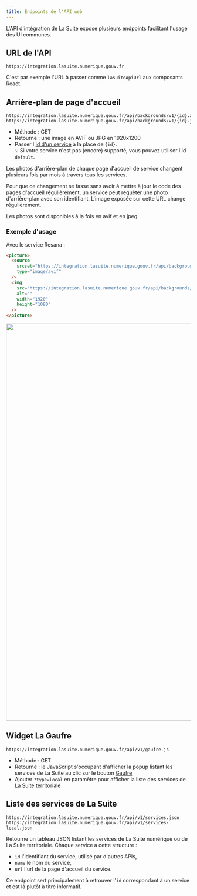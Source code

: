 ```yaml
---
title: Endpoints de l'API web
---
```


L'API d'intégration de La Suite expose plusieurs endpoints facilitant l'usage des UI communes.

## URL de l'API

```
https://integration.lasuite.numerique.gouv.fr
```

C'est par exemple l'URL à passer comme `lasuiteApiUrl` aux composants React.

## Arrière-plan de page d'accueil

```text "{id}" "{avif,jpg}"
https://integration.lasuite.numerique.gouv.fr/api/backgrounds/v1/{id}.avif
https://integration.lasuite.numerique.gouv.fr/api/backgrounds/v1/{id}.jpg
```

- Méthode : GET
- Retourne : une image en AVIF ou JPG en 1920x1200
- Passer l'[id d'un service](#liste-des-services-de-la-suite) à la place de `{id}`.  
  💡 Si votre service n'est pas (encore) supporté, vous pouvez utiliser l'id `default`.

Les photos d'arrière-plan de chaque page d'accueil de service changent plusieurs fois par mois à
travers tous les services.

Pour que ce changement se fasse sans avoir à mettre à jour le code des pages d'accueil
régulièrement, un service peut requêter une photo d'arrière-plan avec son identifiant. L'image
exposée sur cette URL change régulièrement.

Les photos sont disponibles à la fois en avif et en jpeg.

### Exemple d'usage

Avec le service Resana :

```html
<picture>
  <source
    srcset="https://integration.lasuite.numerique.gouv.fr/api/backgrounds/v1/resana.avif"
    type="image/avif"
  />
  <img
    src="https://integration.lasuite.numerique.gouv.fr/api/backgrounds/v1/resana.jpg"
    alt=""
    width="1920"
    height="1080"
  />
</picture>
```

<picture>
  <source
    srcset="https://integration.lasuite.numerique.gouv.fr/api/backgrounds/v1/resana.avif"
    type="image/avif"
  />
  <img
    src="https://integration.lasuite.numerique.gouv.fr/api/backgrounds/v1/resana.jpg"
    alt=""
    width="1920"
    height="1080"
  />
</picture>

## Widget La Gaufre

```
https://integration.lasuite.numerique.gouv.fr/api/v1/gaufre.js
```

- Méthode : GET
- Retourne : le JavaScript s'occupant d'afficher la popup listant les services de La Suite au clic
  sur le bouton [Gaufre](/guides/gaufre)
- Ajouter `?type=local` en paramètre pour afficher la liste des services de La Suite territoriale

## Liste des services de La Suite

```
https://integration.lasuite.numerique.gouv.fr/api/v1/services.json
https://integration.lasuite.numerique.gouv.fr/api/v1/services-local.json
```

Retourne un tableau JSON listant les services de La Suite numérique ou de La Suite territoriale.
Chaque service a cette structure :

- `id` l'identifiant du service, utilisé par d'autres APIs,
- `name` le nom du service,
- `url` l'url de la page d'accueil du service.

Ce endpoint sert principalement à retrouver l'`id` correspondant à un service et est là plutôt à
titre informatif.
